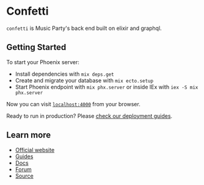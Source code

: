 # Confetti

`confetti` is Music Party's back end built on elixir and graphql.

## Getting Started

To start your Phoenix server:

* Install dependencies with `mix deps.get`
* Create and migrate your database with `mix ecto.setup`
* Start Phoenix endpoint with `mix phx.server` or inside IEx with `iex -S mix phx.server`

Now you can visit [`localhost:4000`](http://localhost:4000) from your browser.

Ready to run in production? Please [check our deployment guides](https://hexdocs.pm/phoenix/deployment.html).

## Learn more

* [Official website](https://www.phoenixframework.org/)
* [Guides](https://hexdocs.pm/phoenix/overview.html)
* [Docs](https://hexdocs.pm/phoenix)
* [Forum](https://elixirforum.com/c/phoenix-forum)
* [Source](https://github.com/phoenixframework/phoenix)
